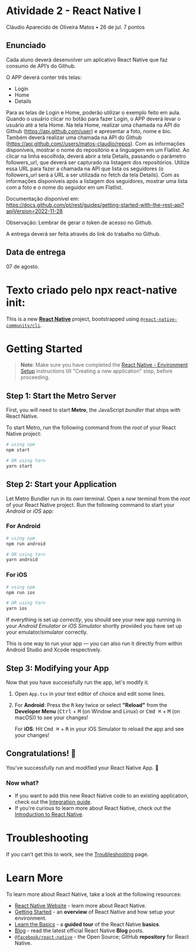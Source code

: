 # Atividade 2 - React Native I

Cláudio Aparecido de Oliveira Matos • 26 de jul. 7 pontos

## Enunciado

Cada aluno deverá desenvolver um aplicativo React Native que faz consumo de API’s do Github.

O APP deverá conter três telas:

- Login
- Home
- Details

Para as telas de Login e Home, poderão utilizar o exemplo feito em aula.
Quando o usuário clicar no botão para fazer Login, o APP deverá levar o usuário até a tela Home.
Na tela Home, realizar uma chamada na API do Github (<https://api.github.com/user>) e apresentar a foto, nome e bio. Também deverá realizar uma chamada na API do Github (<https://api.github.com//users/matos-claudio/repos>).
Com as informações disponíveis, mostrar  o nome do repositório e a linguagem em um Flatlist.
Ao clicar na linha escolhida, deverá abrir a tela Details, passando o parâmetro followers_url, que deverá ser capturado na listagem dos repositórios. Utilize essa URL para fazer a chamada na API que lista os seguidores (o followers_url será a URL a ser utilizada no fetch da tela Details).
Com as informações disponíveis após a listagem dos seguidores, mostrar uma lista com a foto e o nome do seguidor em um Flatlist.

Documentação disponível em: <https://docs.github.com/pt/rest/guides/getting-started-with-the-rest-api?apiVersion=2022-11-28>

Observação: Lembrar de gerar o token de acesso no Github.

A entrega deverá ser feita através do link do trabalho no Github.

## Data de entrega

07 de agosto.

# Texto criado pelo npx react-native init:

This is a new [**React Native**](https://reactnative.dev) project, bootstrapped using [`@react-native-community/cli`](https://github.com/react-native-community/cli).

# Getting Started

>**Note**: Make sure you have completed the [React Native - Environment Setup](https://reactnative.dev/docs/environment-setup) instructions till "Creating a new application" step, before proceeding.

## Step 1: Start the Metro Server

First, you will need to start **Metro**, the JavaScript _bundler_ that ships _with_ React Native.

To start Metro, run the following command from the _root_ of your React Native project:

```bash
# using npm
npm start

# OR using Yarn
yarn start
```

## Step 2: Start your Application

Let Metro Bundler run in its _own_ terminal. Open a _new_ terminal from the _root_ of your React Native project. Run the following command to start your _Android_ or _iOS_ app:

### For Android

```bash
# using npm
npm run android

# OR using Yarn
yarn android
```

### For iOS

```bash
# using npm
npm run ios

# OR using Yarn
yarn ios
```

If everything is set up _correctly_, you should see your new app running in your _Android Emulator_ or _iOS Simulator_ shortly provided you have set up your emulator/simulator correctly.

This is one way to run your app — you can also run it directly from within Android Studio and Xcode respectively.

## Step 3: Modifying your App

Now that you have successfully run the app, let's modify it.

1. Open `App.tsx` in your text editor of choice and edit some lines.
2. For **Android**: Press the <kbd>R</kbd> key twice or select **"Reload"** from the **Developer Menu** (<kbd>Ctrl</kbd> + <kbd>M</kbd> (on Window and Linux) or <kbd>Cmd ⌘</kbd> + <kbd>M</kbd> (on macOS)) to see your changes!

   For **iOS**: Hit <kbd>Cmd ⌘</kbd> + <kbd>R</kbd> in your iOS Simulator to reload the app and see your changes!

## Congratulations! :tada:

You've successfully run and modified your React Native App. :partying_face:

### Now what?

- If you want to add this new React Native code to an existing application, check out the [Integration guide](https://reactnative.dev/docs/integration-with-existing-apps).
- If you're curious to learn more about React Native, check out the [Introduction to React Native](https://reactnative.dev/docs/getting-started).

# Troubleshooting

If you can't get this to work, see the [Troubleshooting](https://reactnative.dev/docs/troubleshooting) page.

# Learn More

To learn more about React Native, take a look at the following resources:

- [React Native Website](https://reactnative.dev) - learn more about React Native.
- [Getting Started](https://reactnative.dev/docs/environment-setup) - an **overview** of React Native and how setup your environment.
- [Learn the Basics](https://reactnative.dev/docs/getting-started) - a **guided tour** of the React Native **basics**.
- [Blog](https://reactnative.dev/blog) - read the latest official React Native **Blog** posts.
- [`@facebook/react-native`](https://github.com/facebook/react-native) - the Open Source; GitHub **repository** for React Native.
